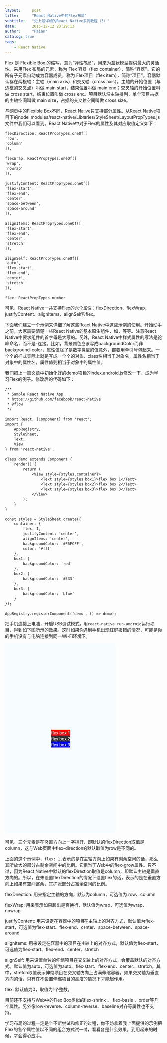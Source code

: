 ```yaml
---
layout:     post
title:      "React Native中的Flex布局"
subtitle:   "史上最详细的React Native系列教程（3）"
date:       2015-12-12 23:29:13
author:     "Paian"
catalog: true
tags:
    - React Native
---
```


Flex 是 Flexible Box 的缩写，意为“弹性布局”，用来为盒状模型提供最大的灵活性。采用Flex 布局的元素，称为 Flex 容器（flex container），简称“容器”。它的所有子元素自动成为容器成员，称为 Flex项目（flex item），简称“项目”。容器默认存在两根轴：主轴（main axis）和交叉轴（cross axis）。主轴的开始位置（与边框的交叉点）叫做 main start，结束位置叫做 main end；交叉轴的开始位置叫做 cross start，结束位置叫做 cross end。项目默认沿主轴排列，单个项目占据的主轴空间叫做 main size，占据的交叉轴空间叫做 cross size。

与网页中的Flexible Box不同，React Native只支持部分属性。从React Native项目下的node_modules/react-native/Libraries/StyleSheet/LayoutPropTypes.js文件中我们可以看到。React Native中对于Flex的属性及其对应取值定义如下：

    flexDirection: ReactPropTypes.oneOf([
    'row',
    'column'
    ]),

    flexWrap: ReactPropTypes.oneOf([
    'wrap',
    'nowrap'
    ]),

    justifyContent: ReactPropTypes.oneOf([
    'flex-start',
    'flex-end',
    'center',
    'space-between',
    'space-around'
    ]),

    alignItems: ReactPropTypes.oneOf([
    'flex-start',
    'flex-end',
    'center',
    'stretch'
    ]),

    alignSelf: ReactPropTypes.oneOf([
    'auto',
    'flex-start',
    'flex-end',
    'center',
    'stretch'
    ]),

    flex: ReactPropTypes.number

可见，React Native一共支持Flex的六个属性：flexDirection、flexWrap、justifyContent、alignItems、alignSelf和flex。

下面我们建立一个示例来详细了解这些React Native中这些示例的使用。开始动手之前，大家需要清楚一些React Native的基本原生组件，如<View></View>，<Text></Text>等等。注意React Native中要求组件的首字母是大写的。另外，React Native中样式属性的写法是驼峰命名，而不是-连接。比如，背景颜色应该写成backgroundColor而非background-color，属性值除了是数字类型的值意外，都要用单引号包起来。一个个的样式实际上就是写成一个个的对象，class名相当于对象名，属性名相当于对象中的属性名，属性值则相当于对象中的属性值。

我们把[上一篇文章](http://mobilesite.github.io/2015/12/05/react_native_develop_enviroment/)中初始化好的demo项目的index.android.js修改一下，成为学习Flex的例子。修改后的代码如下：

```
/**
 * Sample React Native App
 * https://github.com/facebook/react-native
 * @flow
 */

import React, {Component} from 'react';
import {
    AppRegistry,
    StyleSheet,
    Text,
    View
} from 'react-native';

class demo extends Component {
    render() {
        return (
            <View style={styles.container}>
                <Text style={styles.box1}>flex box 1</Text>
                <Text style={styles.box2}>flex box 2</Text>
                <Text style={styles.box3}>flex box 3</Text>
            </View>
        );
    }
}

const styles = StyleSheet.create({
    container: {
        flex: 1,
        justifyContent: 'center',
        alignItems: 'center',
        backgroundColor: '#F5FCFF',
        color: '#fff'
    },
    box1: {
        backgroundColor: 'red'
    },
    box2: {
        backgroundColor: '#333'
    },
    box3: {
        backgroundColor: 'blue'
    }
});

AppRegistry.registerComponent('demo', () => demo);

```

把手机连接上电脑，开启USB调试模式。用```react-native run-android```运行项目，得到如下图所示的效果。这时如果你遇到手机出现红屏报错的情况，可能是你的手机没有与电脑连接到同一Wi-Fi环境下。

![截图](/img/in-post/flex_default_direction.jpg)

可见，三个元素是在竖直方向上一字排开，即默认的flexDirection取值是column，这与Web页面中flex-direction的默认取值为row是不同的。

上面的这个示例中，```flex: 1,```表示的是在主轴方向上如果有剩余空间的话，那么其所放大的部分占剩余空间中的比例。它相当于Web中的flex-grow属性。只不过，因为React Native中默认的flexDirection取值是column，即默认主轴是垂直方向的。所以，在未设置flexDirection的情况下设置flex的话，表示的是在垂直方向上如果有空间富余，其扩张部分占富余空间的比例。

flexDirection: 用来指定主轴的方向，默认为column，可选值为 row、column

flexWrap: 用来表示如果超出是否换行，默认值为wrap，可选值为wrap、nowrap

justifyContent: 用来设定在容器中的项目在主轴上的对齐方式，默认值为flex-start，可选值为flex-start、flex-end、center、space-between、space-around

alignItems: 用来设定在容器中的项目在主轴上的对齐方式，默认值为flex-start，可选值为flex-start、flex-end、center、stretch

alignSelf: 用来设置单独的伸缩项目在交叉轴上的对齐方式，会覆盖默认的对齐方式。默认值为auto，可选值为auto、flex-start、flex-end、center、stretch。其中，stretch取值表示伸缩项目在交叉轴方向上占满伸缩容器，如果交叉轴为垂直方向的话，只有在不设置伸缩项目的高度的情况下才能起作用。

flex: 默认值为0，取值为1个整数。

目前还不支持与Web中的Flex Box类似的flex-shrink 、 flex-basis 、order等几个属性。另外像row-reverse、column-reverse、baseline对齐等属性也不支持。

学习布局的过程一定是个不断尝试和修正的过程，你不妨拿着我上面提供的示例把Flex的各个属性值以不同的组合方式试一试，看看各是什么效果。到用起来的时候，才会得心应手。